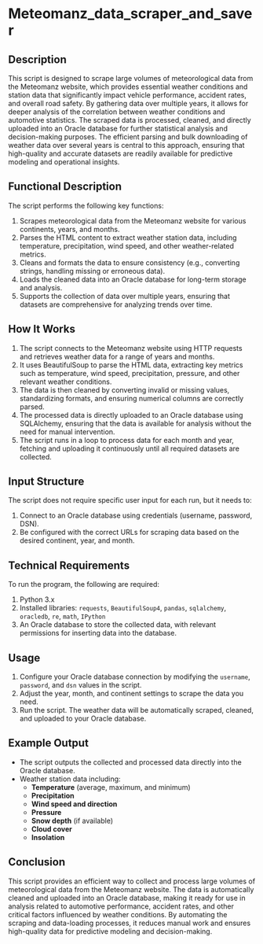 # Meteomanz_data_scraper_and_saver
## Description
This script is designed to scrape large volumes of meteorological data from the Meteomanz website, which provides essential weather conditions and station data that significantly impact vehicle performance, accident rates, and overall road safety. By gathering data over multiple years, it allows for deeper analysis of the correlation between weather conditions and automotive statistics. The scraped data is processed, cleaned, and directly uploaded into an Oracle database for further statistical analysis and decision-making purposes. The efficient parsing and bulk downloading of weather data over several years is central to this approach, ensuring that high-quality and accurate datasets are readily available for predictive modeling and operational insights.

## Functional Description
The script performs the following key functions:
1. Scrapes meteorological data from the Meteomanz website for various continents, years, and months.
2. Parses the HTML content to extract weather station data, including temperature, precipitation, wind speed, and other weather-related metrics.
3. Cleans and formats the data to ensure consistency (e.g., converting strings, handling missing or erroneous data).
4. Loads the cleaned data into an Oracle database for long-term storage and analysis.
5. Supports the collection of data over multiple years, ensuring that datasets are comprehensive for analyzing trends over time.

## How It Works
1. The script connects to the Meteomanz website using HTTP requests and retrieves weather data for a range of years and months.
2. It uses BeautifulSoup to parse the HTML data, extracting key metrics such as temperature, wind speed, precipitation, pressure, and other relevant weather conditions.
3. The data is then cleaned by converting invalid or missing values, standardizing formats, and ensuring numerical columns are correctly parsed.
4. The processed data is directly uploaded to an Oracle database using SQLAlchemy, ensuring that the data is available for analysis without the need for manual intervention.
5. The script runs in a loop to process data for each month and year, fetching and uploading it continuously until all required datasets are collected.

## Input Structure
The script does not require specific user input for each run, but it needs to:
1. Connect to an Oracle database using credentials (username, password, DSN).
2. Be configured with the correct URLs for scraping data based on the desired continent, year, and month.

## Technical Requirements
To run the program, the following are required:
1. Python 3.x
2. Installed libraries: `requests`, `BeautifulSoup4`, `pandas`, `sqlalchemy`, `oracledb`, `re`, `math`, `IPython`
3. An Oracle database to store the collected data, with relevant permissions for inserting data into the database.

## Usage
1. Configure your Oracle database connection by modifying the `username`, `password`, and `dsn` values in the script.
2. Adjust the year, month, and continent settings to scrape the data you need.
3. Run the script. The weather data will be automatically scraped, cleaned, and uploaded to your Oracle database.

## Example Output
- The script outputs the collected and processed data directly into the Oracle database.
- Weather station data including:
  - **Temperature** (average, maximum, and minimum)
  - **Precipitation**
  - **Wind speed and direction**
  - **Pressure**
  - **Snow depth** (if available)
  - **Cloud cover**
  - **Insolation**

## Conclusion
This script provides an efficient way to collect and process large volumes of meteorological data from the Meteomanz website. The data is automatically cleaned and uploaded into an Oracle database, making it ready for use in analysis related to automotive performance, accident rates, and other critical factors influenced by weather conditions. By automating the scraping and data-loading processes, it reduces manual work and ensures high-quality data for predictive modeling and decision-making.
